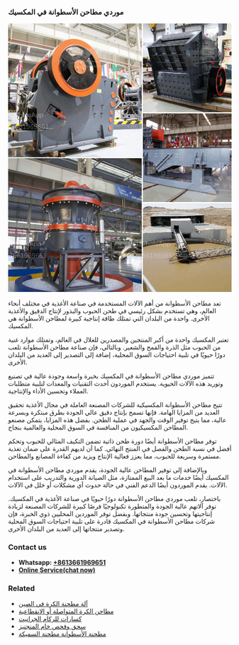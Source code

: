 <h3>موردي مطاحن الأسطوانة في المكسيك</h3><img src='1701854360.jpg' alt=''><p>تعد مطاحن الأسطوانة من أهم الآلات المستخدمة في صناعة الأغذية في مختلف أنحاء العالم، وهي تستخدم بشكل رئيسي في طحن الحبوب والبذور لإنتاج الدقيق والأغذية الأخرى. واحدة من البلدان التي تمتلك طاقة إنتاجية كبيرة لمطاحن الأسطوانة هي المكسيك.</p><p>تعتبر المكسيك واحدة من أكبر المنتجين والمصدرين للغلال في العالم، وتمتلك موارد غنية من الحبوب مثل الذرة والقمح والشعير. وبالتالي، فإن صناعة مطاحن الأسطوانة تلعب دورًا حيويًا في تلبية احتياجات السوق المحلية، إضافة إلى التصدير إلى العديد من البلدان الأخرى.</p><p>تتميز موردي مطاحن الأسطوانة في المكسيك بخبرة واسعة وجودة عالية في تصنيع وتوريد هذه الآلات الحيوية. يستخدم الموردون أحدث التقنيات والمعدات لتلبية متطلبات العملاء وتحسين الأداء والإنتاجية.</p><p>تتيح مطاحن الأسطوانة المكسيكية للشركات المصنعة العاملة في مجال الأغذية تحقيق العديد من المزايا الهامة. فإنها تسمح بإنتاج دقيق عالي الجودة بطرق مبتكرة وبسرعة عالية، مما يتيح توفير الوقت والجهد في عملية الطحن. بفضل هذه المزايا، يتمكن مصنعو المطاحن المكسيكيون من المنافسة في السوق المحلية والعالمية بنجاح.</p><p>توفر مطاحن الأسطوانة أيضًا دورة طحن ذاتية تضمن التكيف المثالي للحبوب وتحكم أفضل في نسبة الطحن والفصل في المنتج النهائي. كما أن لديهم القدرة على ضمان تغذية مستمرة وسريعة للحبوب، مما يعزز فعالية الإنتاج ويزيد من كفاءة المصانع والمطاحن.</p><p>وبالإضافة إلى توفير المطاحن عالية الجودة، يقدم موردي مطاحن الأسطوانة في المكسيك أيضًا خدمات ما بعد البيع الممتازة، مثل الصيانة الدورية والتدريب على استخدام الآلات. يقدم الموردون أيضًا الدعم الفني في حالة حدوث أي مشكلات أو خلل في الآلات.</p><p>باختصار، تلعب موردي مطاحن الأسطوانة دورًا حيويًا في صناعة الأغذية في المكسيك. توفر آلاتهم عالية الجودة والمتطورة تكنولوجيًا فرصًا كبيرة للشركات المصنعة لزيادة إنتاجيتها وتحسين جودة منتجاتها. وبفضل توفر الموردين المحليين ذوي الخبرة، فإن شركات مطاحن الأسطوانة في المكسيك قادرة على تلبية احتياجات السوق المحلية وتصدير منتجاتها إلى العديد من البلدان الأخرى.</p><h3>Contact us</h3><ul><li><strong>Whatsapp:&nbsp;<a href="https://wa.me/8613661969651">+8613661969651</a></strong></li><li><a href="https://swt.shibang-china.com/?git&amp;zhl&amp;موردي مطاحن الأسطوانة في المكسيك"><strong>Online Service(chat now)</strong></a></li></ul><h3>Related</h3><ul><li><a href='آلة مطحنة الكرة في الصين.md'>آلة مطحنة الكرة في الصين</a></li><li><a href='مطاحن الكرة المتواصلة أو الانقطاعية.md'>مطاحن الكرة المتواصلة أو الانقطاعية</a></li><li><a href='كسارات للركام الجرانيت.md'>كسارات للركام الجرانيت</a></li><li><a href='سحق وفحص خام المنجنيز.md'>سحق وفحص خام المنجنيز</a></li><li><a href='مطحنة الأسطوانة مطحنة السميكة.md'>مطحنة الأسطوانة مطحنة السميكة</a></li></ul>